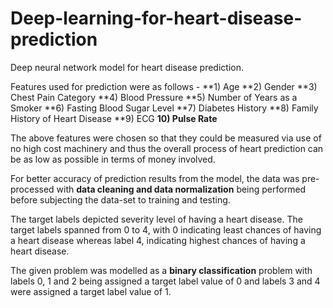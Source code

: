 # Deep-learning-for-heart-disease-prediction
Deep neural network model for heart disease prediction.

Features used for prediction were as follows - 
**1) Age
**2) Gender
**3) Chest Pain Category
**4) Blood Pressure
**5) Number of Years as a Smoker
**6) Fasting Blood Sugar Level
**7) Diabetes History
**8) Family History of Heart Disease
**9) ECG
**10) Pulse Rate**

The above features were chosen so that they could be measured via use of no high cost machinery and thus the overall process of heart prediction can be as low as possible in terms of money involved.

For better accuracy of prediction results from the model, the data was pre-processed with **data cleaning and data normalization** being performed before subjecting the data-set to training and testing.

The target labels depicted severity level of having a heart disease. The target labels spanned from 0 to 4, with 0 indicating least chances of having a heart disease whereas label 4, indicating highest chances of having a heart disease.

The given problem was modelled as a **binary classification** problem with labels 0, 1 and 2 being assigned a target label value of 0 and labels 3 and 4 were assigned a target label value of 1. 
